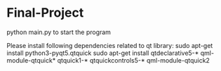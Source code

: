 # Final-Project

python main.py to start the program

Please install following dependencies related to qt library:
sudo apt-get install python3-pyqt5.qtquick 
sudo apt-get install qtdeclarative5-* qml-module-qtquick* qtquick1-* qtquickcontrols5-* qml-module-qtquick2
